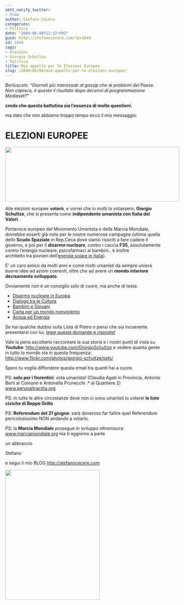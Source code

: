 ```yaml
---
aktt_notify_twitter:
- true
author: Stefano Cecere
categories:
- Politica
date: "2009-06-04T12:22:09Z"
guid: http://stefanocecere.com/?p=1849
id: 1849
tags:
- elezioni
- Giorgio Schultze
- Politica
title: Mio appello per le Elezioni Europee
slug: /2009/06/04/mio-appello-per-le-elezioni-europee/
---
```


_Berlusconi: &#8220;Giornali più interessati al gossip che ai problemi del Paese. Non capisco, è questo il risultato dopo decenni di programmazione Mediaset?_&#8221;

**credo che questa battutina sia l&#8217;essenza di molte questioni.** 

ma dato che non abbiamo troppo tempo ecco il mio messaggio:

# ELEZIONI EUROPEE

<div class="csc-textpic csc-textpic-center csc-textpic-above">
  <div class="csc-textpic-imagewrap" style="width: 553px">
    <dl class="csc-textpic-image csc-textpic-lastcol" style="width: 553px">
      <dt>
        <a href="http://www.giorgioschultze.eu/cpe/index.php?option=com_content&view=article&id=81&Itemid=72&lang=en" target="_blank"><img src="http://www.krur.com/uploads/pics/vota_giorgio_schultze.jpg" border="0" alt="" width="553" height="173" /></a>
      </dt>
    </dl>
  </div>
</div>

Alle elezioni europee **voterò**, e vorrei che in molti lo votassero, **Giorgio Schultze**, che si presenta come **indipendente umanista con Italia dei Valori**.

Portavoce europeo del Movimento Umanista e della Marcia Mondiale, dovrebbe esserti già noto per le nostre numerose campagne (ultima quella dello **Scudo Spaziale** in Rep.Ceca dove siamo riusciti a fare cadere il governo, e poi per il **disarmo nucleare**, contro i caccia **F35**, assolutamente contro l&#8217;energia nucleare, psicofarmaci ai bambini.. è inoltre architetto tra pionieri dell&#8217;<a href="http://www.laescodelsole.com/" target="_blank">energia solare in italia</a>).

E&#8217; un caro amico da molti anni e come molti umanisti da sempre unisce buone idee ad azioni coerenti, oltre che ad avere un **mondo interiore decisamente sviluppato**.

Ovviamente non è un consiglio solo di cuore, ma anche di testa:

<ul class="menu">
  <li class="item81">
    <a href="http://www.giorgioschultze.eu/cpe/index.php?option=com_content&view=article&id=164&Itemid=81&lang=it" target="_blank"><span>Disarmo nucleare in Europa</span></a>
  </li>
  <li class="item82">
    <a href="http://www.giorgioschultze.eu/cpe/index.php?option=com_content&view=article&id=160&Itemid=82&lang=it" target="_blank"><span>Dialogo tra le Culture</span></a>
  </li>
  <li class="item83">
    <a href="http://www.giorgioschultze.eu/cpe/index.php?option=com_content&view=article&id=161&Itemid=83&lang=it" target="_blank"><span>Bambini e Giovani</span></a>
  </li>
  <li class="item84">
    <a href="http://www.giorgioschultze.eu/cpe/index.php?option=com_content&view=article&id=165&Itemid=84&lang=it" target="_blank"><span>Carta per un mondo nonviolento</span></a>
  </li>
  <li class="item85">
    <a href="http://www.giorgioschultze.eu/cpe/index.php?option=com_content&view=article&id=162&Itemid=85&lang=it" target="_blank"><span>Acqua ed Energia</span></a>
  </li>
</ul>

Se hai qualche dubbio sulla Lista di Pietro o pensi che sia incoerente presentarsi con lui, <a href="http://www.giorgioschultze.eu/cpe/index.php?option=com_content&view=category&layout=blog&id=48&Itemid=75&lang=en" target="_blank">leggi queste domande e risposte!</a>

Vale la pena ascoltarlo raccontare la sua storia e i nostri punti di vista su **Youtube**: <a href="http://www.youtube.com/GiorgioSchultze" target="_blank">http://www.youtube.com/GiorgioSchultze</a> e vedere quanta gente in tutto lo mondo sta in questa frequenza: <a href="http://www.flickr.com/photos/giorgio-schultze/sets/" target="_blank">http://www.flickr.com/photos/giorgio-schultze/sets/</a>

Spero tu voglia diffondere questa email tra quanti hai a cuore.

PS: **solo per i fiorentini**: vota umanista! (Claudia Agati in Provincia, Antonio Berti al Comune e Antonella Prunecchi :* al Quartiere 2) <a href="http://www.perunaltracitta.org" target="_blank">www.perunaltracitta.org</a>

PS: in tutte le altre circostanze dove non ci sono umanisti io voterei **le liste civiche di Beppe Grillo**

PS: **Referendum del 21 giugno**: sarà doveroso far fallire quel Referendum pericolosissimo NON andando a votarlo.

PS: la **Marcia Mondiale** prosegue in sviluppo oltremisura: <a href="http://www.marciamondiale.org" target="_blank">www.marciamondiale.org</a> ma ti aggiorno a parte

un abbraccio

Stefano

e segui il mio BLOG <a href="http://stefanocecere.com" target="_blank">http://stefanocecere.com</a>

<div class="csc-textpic csc-textpic-center csc-textpic-above">
  <div class="csc-textpic-imagewrap" style="width: 300px">
    <dl class="csc-textpic-image csc-textpic-lastcol" style="width: 300px">
      <dt>
        <a href="http://www.giorgioineuropa.it" target="_blank"><img src="http://www.krur.com/uploads/pics/manifesto_def1.jpg" border="0" alt="" width="300" height="412" /></a>
      </dt>
    </dl>
  </div>
</div>